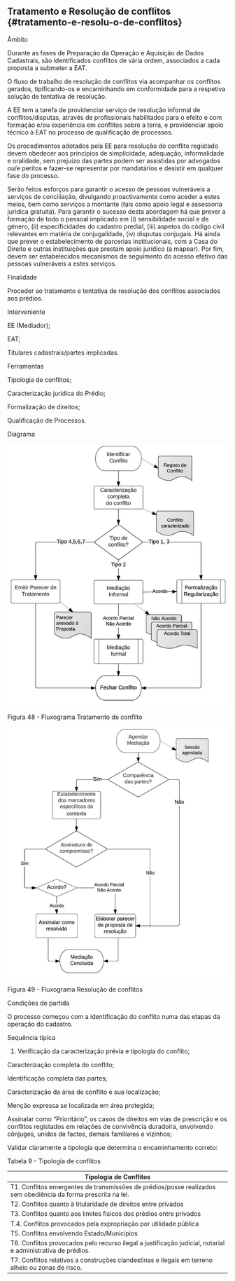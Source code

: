 ## Tratamento e Resolução de conflitos {#tratamento-e-resolu-o-de-conflitos}

Âmbito

Durante as fases de Preparação da Operação e Aquisição de Dados Cadastrais, são identificados conflitos de vária ordem, associados a cada proposta a submeter a EAT.

O fluxo de trabalho de resolução de conflitos via acompanhar os conflitos gerados, tipificando-os e encaminhando em conformidade para a respetiva solução de tentativa de resolução.

A EE tem a tarefa de providenciar serviço de resolução informal de conflitos/disputas, através de profissionais habilitados para o efeito e com formação e/ou experiência em conflitos sobre a terra, e providenciar apoio técnico à EAT no processo de qualificação de processos.

Os procedimentos adotados pela EE para resolução do conflito registado devem obedecer aos princípios de simplicidade, adequação, informalidade e oralidade, sem prejuízo das partes podem ser assistidas por advogados ou/e peritos e fazer-se representar por mandatários e desistir em qualquer fase do processo.

Serão feitos esforços para garantir o acesso de pessoas vulneráveis a serviços de conciliação, divulgando proactivamente como aceder a estes meios, bem como serviços a montante (tais como apoio legal e assessoria jurídica gratuita). Para garantir o sucesso desta abordagem há que prever a formação de todo o pessoal implicado em (i) sensibilidade social e de género, (ii) especificidades do cadastro predial, (iii) aspetos do código civil relevantes em matéria de conjugalidade, (iv) disputas conjugais. Há ainda que prever o estabelecimento de parcerias institucionais, com a Casa do Direito e outras instituições que prestam apoio jurídico (a mapear). Por fim, devem ser estabelecidos mecanismos de seguimento do acesso efetivo das pessoas vulneráveis a estes serviços.

Finalidade

Proceder ao tratamento e tentativa de resolução dos conflitos associados aos prédios.

Interveniente

EE (Mediador);

EAT;

Titulares cadastrais/partes implicadas.

Ferramentas

Tipologia de conflitos;

Caracterização jurídica do Prédio;

Formalização de direitos;

Qualificação de Processos.

Diagrama

![Image_45](../assets/image45.jpeg)

Figura 48 - Fluxograma Tratamento de conflito

![Image_44](../assets/image44.jpeg)

Figura 49 - Fluxograma Resolução de conflitos

Condições de partida

O processo começou com a identificação do conflito numa das etapas da operação do cadastro.

Sequência típica

1.  Verificação da caracterização prévia e tipologia do conflito;

Caracterização completa do  conflito;

Identificação  completa  das  partes;

Caracterização  da  área  de  conflito e  sua  localização;

Menção  expressa  se  localizada  em  área  protegida;  

Assinalar como “Prioritário”, os casos de direitos em vias de prescrição e os conflitos registados em relações de convivência duradoira, envolvendo cônjuges, unidos de factos, demais familiares e vizinhos;

Validar claramente a tipologia que determina o encaminhamento correto:

Tabela 9 - Tipologia de conflitos

| Tipologia de Conflitos |
| --- |
| T1\. Conflitos emergentes de transmissões de prédios/posse realizados sem obediência da forma prescrita na lei. |
| T2\. Conflitos quanto à titularidade de direitos entre privados |
| T3\. Conflitos quanto aos limites físicos dos prédios entre privados |
| T.4\. Conflitos provocados pela expropriação por utilidade pública |
| T5\. Conflitos envolvendo Estado/Municípios |
| T6\. Conflitos provocados pelo recurso ilegal a justificação judicial, notarial e administrativa de prédios. |
| T7\. Conflitos relativos a construções clandestinas e ilegais em terreno alheio ou zonas de risco. |
